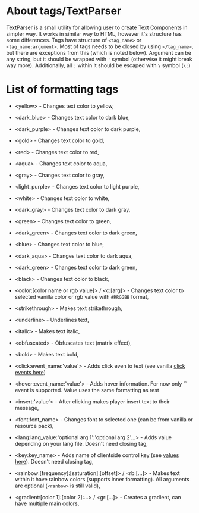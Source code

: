 # About tags/TextParser
TextParser is a small utility for allowing user to create Text Components in simpler way.
It works in similar way to HTML, however it's structure has some differences.
Tags have structure of `<tag_name>` or `<tag_name:argument>`. Most of tags needs to be closed by using `</tag_name>`,
but there are exceptions from this (which is noted below). Argument can be any string, but it should be
wrapped with `'` symbol (otherwise it might break way more). Additionally, all `:` within it should be escaped with `\` symbol (`\:`)

# List of formatting tags
- \<yellow> - Changes text color to yellow,
- \<dark_blue> - Changes text color to dark blue,
- \<dark_purple> - Changes text color to dark purple,
- \<gold> - Changes text color to gold,
- \<red> - Changes text color to red,
- \<aqua> - Changes text color to aqua,
- \<gray> - Changes text color to gray,
- \<light_purple> - Changes text color to light purple,
- \<white> - Changes text color to white,
- \<dark_gray> - Changes text color to dark gray,
- \<green> - Changes text color to green,
- \<dark_green> - Changes text color to dark green,
- \<blue> - Changes text color to blue,
- \<dark_aqua> - Changes text color to dark aqua,
- \<dark_green> - Changes text color to dark green,
- \<black> - Changes text color to black,
- \<color:\[color name or rgb value]> / \<c:\[arg]> - Changes text color to selected vanilla color or rgb value with `#RRGGBB` format,

- \<strikethrough> - Makes text strikethrough,
- \<underline> - Underlines text,
- \<italic> - Makes text italic,
- \<obfuscated> - Obfuscates text (matrix effect),
- \<bold> - Makes text bold,

- \<click:event_name:'value'> - Adds click even to text (see vanilla [click events here](https://minecraft.fandom.com/wiki/Raw_JSON_text_format))
- \<hover:event_name:'value'> - Adds hover information. For now only `` event is supported. Value uses the same formatting as rest
- \<insert:'value'> - After clicking makes player insert text to their message,

- \<font:font_name> - Changes font to selected one (can be from vanilla or resource pack),
- \<lang:lang_value:'optional arg 1':'optional arg 2'...> - Adds value depending on your lang file. Doesn't need closing tag,
- \<key:key_name> - Adds name of clientside control key (see [values here](https://minecraft.fandom.com/wiki/Controls#Configurable_controls)). Doesn't need closing tag,

- \<rainbow:\[frequency]:\[saturation]:\[offset]> / \<rb:\[...]> - Makes text within it have rainbow colors (supports inner formatting). All arguments are optional (`<ranbow>` is still valid),
- \<gradient:\[color 1]:\[color 2]:...> / \<gr:\[...]> - Creates a gradient, can have multiple main colors,
